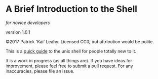 # A Brief Introduction to the Shell

*for novice developers* 

version 1.0.1

©2017 Patrick 'Kai' Leahy. Licensed CC0, but attribution would be polite.

This is a [quick guide](shell_guide.md) to the unix shell for people totally new to it.

It is a work in progress (as all things are). If you have ideas for improvement, please feel free to submit a pull request.
For any inaccuracies, please file an issue.

